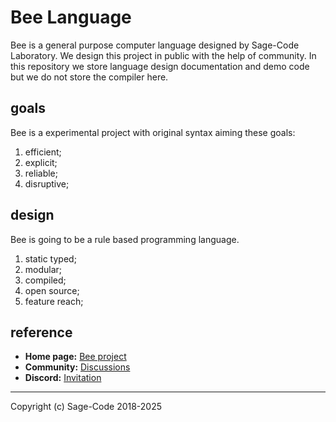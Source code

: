 # Bee Language

Bee is a general purpose computer language designed by Sage-Code Laboratory. We design this project in public with the help of community. In this repository we store language design documentation and demo code but we do not store the compiler here.

## goals

Bee is a experimental project with original syntax aiming these goals:

1. efficient;
2. explicit;
3. reliable;
4. disruptive;

## design 

Bee is going to be a rule based programming language.

1. static typed;
2. modular;
3. compiled;
4. open source;
5. feature reach;

## reference

* **Home page:** [Bee project](https://bee.sagecode.net/index.html)
* **Community:** [Discussions](https://github.com/sage-code/bee/discussions) 
* **Discord:** [Invitation](https://discord.gg/twXtRsTVDA)   

-----
Copyright (c) Sage-Code 2018-2025

